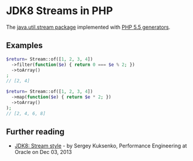 JDK8 Streams in PHP
===================

The [java.util.stream package](http://download.java.net/jdk8/docs/api/java/util/stream/package-summary.html) implemented with [PHP 5.5 generators](http://www.php.net/manual/en/class.generator.php).

Examples
--------

```php
$return= Stream::of([1, 2, 3, 4])
  ->filter(function($e) { return 0 === $e % 2; })
  ->toArray()
;
// [2, 4]

$return= Stream::of([1, 2, 3, 4])
  ->map(function($e) { return $e * 2; })
  ->toArray()
);
// [2, 4, 6, 8]
```

Further reading
---------------

* [JDK8: Stream style](http://de.slideshare.net/SergeyKuksenko/jdk8-stream-style) - by Sergey Kuksenko, Performance Engineering at Oracle on Dec 03, 2013 